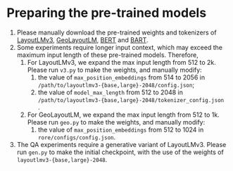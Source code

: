 # Preparing the pre-trained models

1. Please manually download the pre-trained weights and tokenizers of [LayoutLMv3](https://huggingface.co/microsoft/layoutlmv3-base), [GeoLayoutLM](https://github.com/AlibabaResearch/AdvancedLiterateMachinery/blob/main/DocumentUnderstanding/GeoLayoutLM/README.md#model-checkpoints), [BERT](https://huggingface.co/google-bert/bert-base-uncased) and [BART](https://huggingface.co/facebook/bart-base). 
2. Some experiments require longer input context, which may exceed the maximum input length of these pre-trained models. Therefore, 
   1. For LayoutLMv3, we expand the max input length from 512 to 2k. Please run `v3.py` to make the weights, and manually modify:
      1. the value of `max_position_embeddings` from 514 to 2056 in `/path/to/layoutlmv3-{base,large}-2048/config.json`;
      2. the value of `model_max_length` from 512 to 2048 in `/path/to/layoutlmv3-{base,large}-2048/tokenizer_config.json `. 
   2. For GeoLayoutLM, we expand the max input length from 512 to 1k. Please run `geo.py` to make the weights, and manually modify:
      1. the value of `max_position_embeddings` from 512 to 1024 in `rore/configs/config.json`. 
3. The QA experiments require a generative variant of LayoutLMv3. Please run `gen.py` to make the initial checkpoint, with the use of the weights of `layoutlmv3-{base,large}-2048`. 